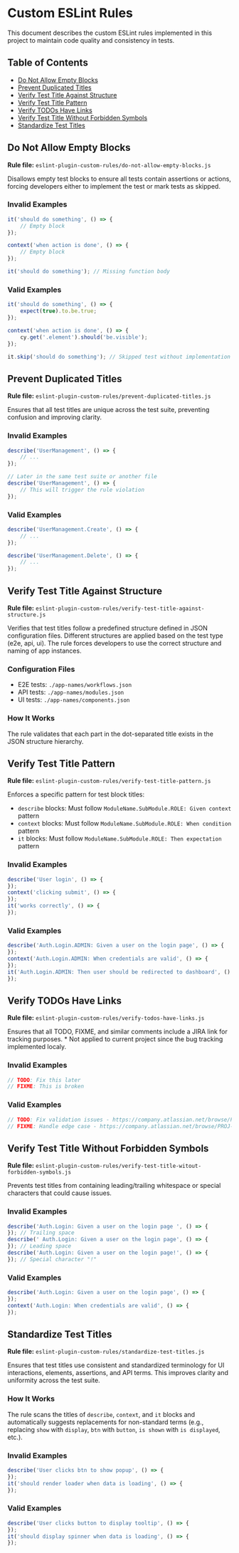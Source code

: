 # Custom ESLint Rules

This document describes the custom ESLint rules implemented in this project to maintain code quality and consistency in
tests.

## Table of Contents

- [Do Not Allow Empty Blocks](#do-not-allow-empty-blocks)
- [Prevent Duplicated Titles](#prevent-duplicated-titles)
- [Verify Test Title Against Structure](#verify-test-title-against-structure)
- [Verify Test Title Pattern](#verify-test-title-pattern)
- [Verify TODOs Have Links](#verify-todos-have-links)
- [Verify Test Title Without Forbidden Symbols](#verify-test-title-without-forbidden-symbols)
- [Standardize Test Titles](#standardize-test-titles)

## Do Not Allow Empty Blocks

**Rule file:** `eslint-plugin-custom-rules/do-not-allow-empty-blocks.js`

Disallows empty test blocks to ensure all tests contain assertions or actions, forcing developers either to implement
the test or mark tests as skipped.

### Invalid Examples

```javascript
it('should do something', () => {
    // Empty block
});

context('when action is done', () => {
    // Empty block
});

it('should do something'); // Missing function body

```

### Valid Examples

```javascript
it('should do something', () => {
    expect(true).to.be.true;
});

context('when action is done', () => {
    cy.get('.element').should('be.visible');
});

it.skip('should do something'); // Skipped test without implementation is allowed

```

## Prevent Duplicated Titles

**Rule file:** `eslint-plugin-custom-rules/prevent-duplicated-titles.js`

Ensures that all test titles are unique across the test suite, preventing confusion and improving clarity.

### Invalid Examples

```javascript
describe('UserManagement', () => {
    // ...
});

// Later in the same test suite or another file
describe('UserManagement', () => {
    // This will trigger the rule violation
});
```

### Valid Examples

```javascript
describe('UserManagement.Create', () => {
    // ...
});

describe('UserManagement.Delete', () => {
    // ...
});
```

## Verify Test Title Against Structure

**Rule file:** `eslint-plugin-custom-rules/verify-test-title-against-structure.js`

Verifies that test titles follow a predefined structure defined in JSON configuration files. Different structures are
applied based on the test type (e2e, api, ui). The rule forces developers to use the correct structure and naming of app instances.

### Configuration Files

- E2E tests: `./app-names/workflows.json`
- API tests: `./app-names/modules.json`
- UI tests: `./app-names/components.json`

### How It Works

The rule validates that each part in the dot-separated title exists in the JSON structure hierarchy.

## Verify Test Title Pattern

**Rule file:** `eslint-plugin-custom-rules/verify-test-title-pattern.js`

Enforces a specific pattern for test block titles:

- `describe` blocks: Must follow `ModuleName.SubModule.ROLE: Given context` pattern
- `context` blocks: Must follow `ModuleName.SubModule.ROLE: When condition` pattern
- `it` blocks: Must follow `ModuleName.SubModule.ROLE: Then expectation` pattern

### Invalid Examples

```javascript
describe('User login', () => {
});
context('clicking submit', () => {
});
it('works correctly', () => {
});
```

### Valid Examples

```javascript
describe('Auth.Login.ADMIN: Given a user on the login page', () => {
});
context('Auth.Login.ADMIN: When credentials are valid', () => {
});
it('Auth.Login.ADMIN: Then user should be redirected to dashboard', () => {
});
```

## Verify TODOs Have Links

**Rule file:** `eslint-plugin-custom-rules/verify-todos-have-links.js`

Ensures that all TODO, FIXME, and similar comments include a JIRA link for tracking purposes.
\* Not applied to current project since the bug tracking implemented localy.

### Invalid Examples

```javascript
// TODO: Fix this later
// FIXME: This is broken
```

### Valid Examples

```javascript
// TODO: Fix validation issues - https://company.atlassian.net/browse/PROJ-123
// FIXME: Handle edge case - https://company.atlassian.net/browse/PROJ-456
```

## Verify Test Title Without Forbidden Symbols

**Rule file:** `eslint-plugin-custom-rules/verify-test-title-witout-forbidden-symbols.js`

Prevents test titles from containing leading/trailing whitespace or special characters that could cause issues.

### Invalid Examples

```javascript
describe('Auth.Login: Given a user on the login page ', () => {
}); // Trailing space
describe(' Auth.Login: Given a user on the login page', () => {
}); // Leading space
describe('Auth.Login: Given a user on the login page!', () => {
}); // Special character "!"
```

### Valid Examples

```javascript
describe('Auth.Login: Given a user on the login page', () => {
});
context('Auth.Login: When credentials are valid', () => {
});
```

## Standardize Test Titles

**Rule file:** `eslint-plugin-custom-rules/standardize-test-titles.js`

Ensures that test titles use consistent and standardized terminology for UI interactions, elements, assertions, and API terms. This improves clarity and uniformity across the test suite.

### How It Works

The rule scans the titles of `describe`, `context`, and `it` blocks and automatically suggests replacements for non-standard terms (e.g., replacing `show` with `display`, `btn` with `button`, `is shown` with `is displayed`, etc.).

### Invalid Examples

```javascript
describe('User clicks btn to show popup', () => {
});
it('should render loader when data is loading', () => {
});
```

### Valid Examples

```javascript
describe('User clicks button to display tooltip', () => {
});
it('should display spinner when data is loading', () => {
});
```
